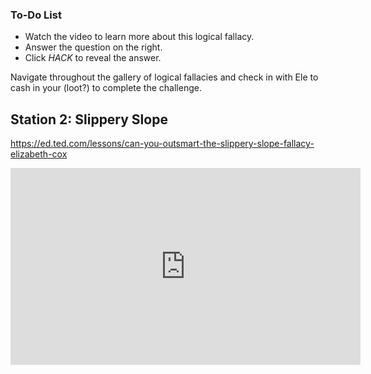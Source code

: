 

<div class="aside">
<h3>To-Do List</h3>
<ul>
  <li>Watch the video to learn more about this logical fallacy.</li>
  <li>Answer the question on the right.</li>
  <li>Click <em>HACK</em> to reveal the answer.</li>
</ul>
</div>


Navigate throughout the gallery of logical fallacies and check in with Ele to cash in your (loot?) to complete the challenge. 

## Station 2: Slippery Slope
https://ed.ted.com/lessons/can-you-outsmart-the-slippery-slope-fallacy-elizabeth-cox

<iframe width="560" height="315" src="https://www.youtube-nocookie.com/embed/Qt4f7QrfRRc" title="YouTube video player" frameborder="0" allow="accelerometer; autoplay; clipboard-write; encrypted-media; gyroscope; picture-in-picture" allowfullscreen></iframe>